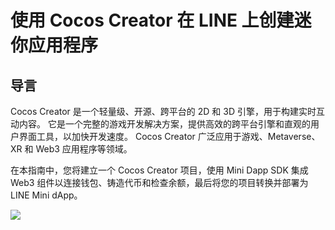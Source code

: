 # 使用 Cocos Creator 在 LINE 上创建迷你应用程序

## 导言<a id="introduction"></a>

Cocos Creator 是一个轻量级、开源、跨平台的 2D 和 3D 引擎，用于构建实时互动内容。 它是一个完整的游戏开发解决方案，提供高效的跨平台引擎和直观的用户界面工具，以加快开发速度。 Cocos Creator 广泛应用于游戏、Metaverse、XR 和 Web3 应用程序等领域。

在本指南中，您将建立一个 Cocos Creator 项目，使用 Mini Dapp SDK 集成 Web3 组件以连接钱包、铸造代币和检查余额，最后将您的项目转换并部署为 LINE Mini dApp。

![](/img/minidapps/cocos-creator/cocos-infographics.png)
